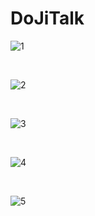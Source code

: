 # DoJiTalk

![1](https://postfiles.pstatic.net/MjAyMjA0MjhfMTEy/MDAxNjUxMTA2NDI2Mjgy.JMSdeylgj7edpLemBzhHpuQEjvrL-FQ6Wgj8IlaerAMg.rGiYJM2GnqVqBfxzwrQhuZ4s-eATVRhs6Vbk79lkZMwg.PNG.charade6/%ED%99%94%EB%A9%B4_%EC%BA%A1%EC%B2%98_2022-04-27_210711.png?type=w773)

<br />

![2](https://postfiles.pstatic.net/MjAyMjA0MjhfMjE1/MDAxNjUxMTA2NDI2Mjkw.OdqzNJxYqgqObECh4peLaI04ELN6McY-VY29BMrY4wsg.U3hMtRPwzOI2Z2wuY0-6DwE0HOaEsrMFnRQJ-mdlGg8g.PNG.charade6/%ED%99%94%EB%A9%B4_%EC%BA%A1%EC%B2%98_2022-04-27_210608.png?type=w773)

<br />

![3](https://postfiles.pstatic.net/MjAyMjA0MjhfMjIg/MDAxNjUxMTA2NDI2Mjgx.z7nEjZ9c749oANejtjxTZrlaQ4Efn6uhzcfBg91tW-Mg.WIUJr2QHtVah8oee4-jyyB4-GR8LJ2gSqJiGJZJJ8kwg.PNG.charade6/%ED%99%94%EB%A9%B4_%EC%BA%A1%EC%B2%98_2022-04-27_210258.png?type=w773)

<br />

![4](https://postfiles.pstatic.net/MjAyMjA0MjhfMjQg/MDAxNjUxMTA2NDI2Mjc5.M_N3HSv85CPK6dWH83qdbLFiCOLe94C6a9m_ercbBIYg.8vh9weaMHm-giMCj5NdpK6GN2cBxno8Dg8oJiqxww1kg.PNG.charade6/%ED%99%94%EB%A9%B4_%EC%BA%A1%EC%B2%98_2022-04-27_210540.png?type=w773)

<br />

![5](https://postfiles.pstatic.net/MjAyMjA0MjhfMTQw/MDAxNjUxMTA2NDI2Mjc4.Tx5M5icHyT-JwDzM5aw01mrpDy4zX_f6_cLPpVXM-KUg.sOpsEUOZsPIiX04Id83vyuThGugGBhvGVDDl67L1MX8g.PNG.charade6/%ED%99%94%EB%A9%B4_%EC%BA%A1%EC%B2%98_2022-04-27_210733.png?type=w773)

